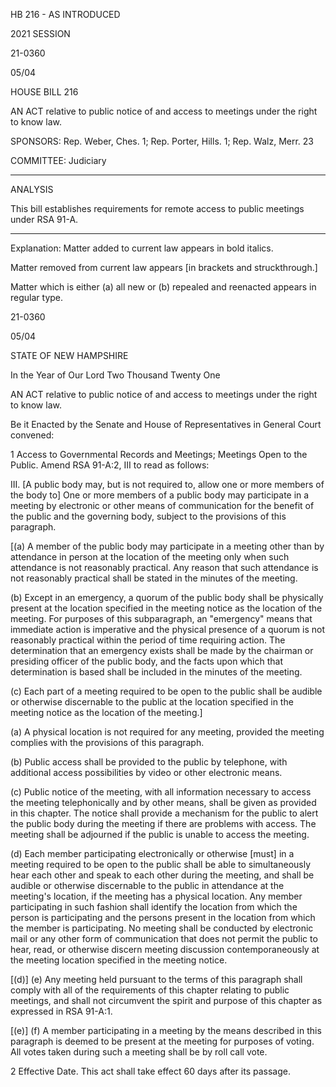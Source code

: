  HB 216 - AS INTRODUCED

 

 

2021 SESSION

 21-0360

 05/04

 

HOUSE BILL 216

 

AN ACT relative to public notice of and access to meetings under the right to know law.

 

SPONSORS: Rep. Weber, Ches. 1; Rep. Porter, Hills. 1; Rep. Walz, Merr. 23

 

COMMITTEE: Judiciary

 

-----------------------------------------------------------------

 

ANALYSIS

 

 This bill establishes requirements for remote access to public meetings under RSA 91-A.

 

- - - - - - - - - - - - - - - - - - - - - - - - - - - - - - - - - - - - - - - - - - - - - - - - - - - - - - - - - - - - - - - - - - - - - - - - - - - 

 

Explanation: Matter added to current law appears in bold italics.

 Matter removed from current law appears [in brackets and struckthrough.]

 Matter which is either (a) all new or (b) repealed and reenacted appears in regular type.

 21-0360

 05/04

 

STATE OF NEW HAMPSHIRE

 

In the Year of Our Lord Two Thousand Twenty One

 

AN ACT relative to public notice of and access to meetings under the right to know law.

 

Be it Enacted by the Senate and House of Representatives in General Court convened:

 

 1 Access to Governmental Records and Meetings; Meetings Open to the Public. Amend RSA 91-A:2, III to read as follows:

 III. [A public body may, but is not required to, allow one or more members of the body to] One or more members of a public body may participate in a meeting by electronic or other means of communication for the benefit of the public and the governing body, subject to the provisions of this paragraph. 

 [(a) A member of the public body may participate in a meeting other than by attendance in person at the location of the meeting only when such attendance is not reasonably practical. Any reason that such attendance is not reasonably practical shall be stated in the minutes of the meeting. 

 (b) Except in an emergency, a quorum of the public body shall be physically present at the location specified in the meeting notice as the location of the meeting. For purposes of this subparagraph, an "emergency" means that immediate action is imperative and the physical presence of a quorum is not reasonably practical within the period of time requiring action. The determination that an emergency exists shall be made by the chairman or presiding officer of the public body, and the facts upon which that determination is based shall be included in the minutes of the meeting. 

 (c) Each part of a meeting required to be open to the public shall be audible or otherwise discernable to the public at the location specified in the meeting notice as the location of the meeting.] 

 (a) A physical location is not required for any meeting, provided the meeting complies with the provisions of this paragraph.

 (b) Public access shall be provided to the public by telephone, with additional access possibilities by video or other electronic means.

 (c) Public notice of the meeting, with all information necessary to access the meeting telephonically and by other means, shall be given as provided in this chapter. The notice shall provide a mechanism for the public to alert the public body during the meeting if there are problems with access. The meeting shall be adjourned if the public is unable to access the meeting.

 (d) Each member participating electronically or otherwise [must] in a meeting required to be open to the public shall be able to simultaneously hear each other and speak to each other during the meeting, and shall be audible or otherwise discernable to the public in attendance at the meeting's location, if the meeting has a physical location. Any member participating in such fashion shall identify the location from which the person is participating and the persons present in the location from which the member is participating. No meeting shall be conducted by electronic mail or any other form of communication that does not permit the public to hear, read, or otherwise discern meeting discussion contemporaneously at the meeting location specified in the meeting notice. 

 [(d)] (e) Any meeting held pursuant to the terms of this paragraph shall comply with all of the requirements of this chapter relating to public meetings, and shall not circumvent the spirit and purpose of this chapter as expressed in RSA 91-A:1. 

 [(e)] (f) A member participating in a meeting by the means described in this paragraph is deemed to be present at the meeting for purposes of voting. All votes taken during such a meeting shall be by roll call vote. 

 2 Effective Date. This act shall take effect 60 days after its passage.

